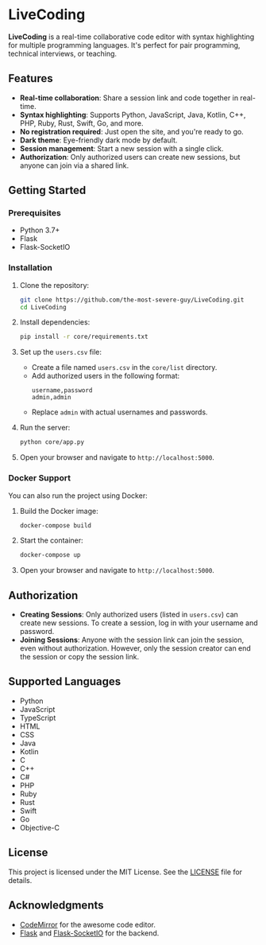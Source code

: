 # LiveCoding

**LiveCoding** is a real-time collaborative code editor with syntax highlighting for multiple programming languages. It's perfect for pair programming, technical interviews, or teaching.

## Features

- **Real-time collaboration**: Share a session link and code together in real-time.
- **Syntax highlighting**: Supports Python, JavaScript, Java, Kotlin, C++, PHP, Ruby, Rust, Swift, Go, and more.
- **No registration required**: Just open the site, and you're ready to go.
- **Dark theme**: Eye-friendly dark mode by default.
- **Session management**: Start a new session with a single click.
- **Authorization**: Only authorized users can create new sessions, but anyone can join via a shared link.

## Getting Started

### Prerequisites

- Python 3.7+
- Flask
- Flask-SocketIO

### Installation

1. Clone the repository:
   ```bash
   git clone https://github.com/the-most-severe-guy/LiveCoding.git
   cd LiveCoding
   ```

2. Install dependencies:
   ```bash
   pip install -r core/requirements.txt
   ```

3. Set up the `users.csv` file:
   - Create a file named `users.csv` in the `core/list` directory.
   - Add authorized users in the following format:
     ```csv
     username,password
     admin,admin
     ```
   - Replace `admin` with actual usernames and passwords.

4. Run the server:
   ```bash
   python core/app.py
   ```

5. Open your browser and navigate to `http://localhost:5000`.

### Docker Support

You can also run the project using Docker:

1. Build the Docker image:
   ```bash
   docker-compose build
   ```

2. Start the container:
   ```bash
   docker-compose up
   ```

3. Open your browser and navigate to `http://localhost:5000`.

## Authorization

- **Creating Sessions**: Only authorized users (listed in `users.csv`) can create new sessions. To create a session, log in with your username and password.
- **Joining Sessions**: Anyone with the session link can join the session, even without authorization. However, only the session creator can end the session or copy the session link.

## Supported Languages

- Python
- JavaScript
- TypeScript
- HTML
- CSS
- Java
- Kotlin
- C
- C++
- C#
- PHP
- Ruby
- Rust
- Swift
- Go
- Objective-C

## License

This project is licensed under the MIT License. See the [LICENSE](LICENSE) file for details.

## Acknowledgments

- [CodeMirror](https://codemirror.net/) for the awesome code editor.
- [Flask](https://flask.palletsprojects.com/) and [Flask-SocketIO](https://flask-socketio.readthedocs.io/) for the backend.